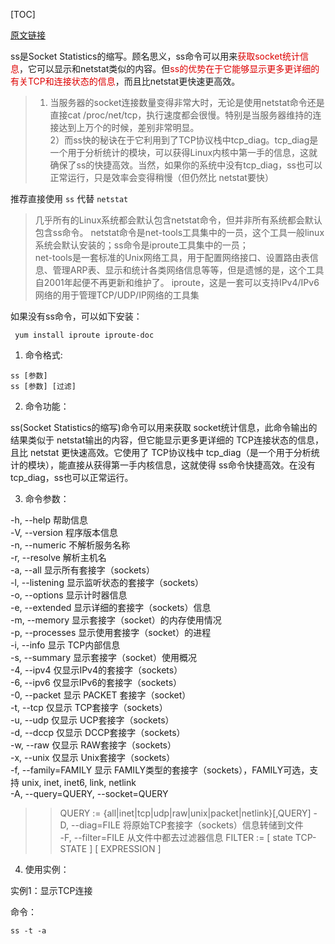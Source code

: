 [TOC]

[原文链接](https://www.cnblogs.com/peida/archive/2013/03/11/2953420.html)

ss是Socket Statistics的缩写。顾名思义，ss命令可以用来<font color="#dd0000">获取socket统计信息</font>，它可以显示和netstat类似的内容。但<font color="#dd0000">ss的优势在于它能够显示更多更详细的有关TCP和连接状态的信息</font>，而且比netstat更快速更高效。

> 1) 当服务器的socket连接数量变得非常大时，无论是使用netstat命令还是直接cat /proc/net/tcp，执行速度都会很慢。特别是当服务器维持的连接达到上万个的时候，差别非常明显。  
2）而ss快的秘诀在于它利用到了TCP协议栈中tcp_diag。tcp_diag是一个用于分析统计的模块，可以获得Linux内核中第一手的信息，这就确保了ss的快捷高效。当然，如果你的系统中没有tcp_diag，ss也可以正常运行，只是效率会变得稍慢（但仍然比 netstat要快）

推荐直接使用 `ss` 代替 `netstat`

> 几乎所有的Linux系统都会默认包含netstat命令，但并非所有系统都会默认包含ss命令。
netstat命令是net-tools工具集中的一员，这个工具一般linux系统会默认安装的；ss命令是iproute工具集中的一员；  
net-tools是一套标准的Unix网络工具，用于配置网络接口、设置路由表信息、管理ARP表、显示和统计各类网络信息等等，但是遗憾的是，这个工具自2001年起便不再更新和维护了。
iproute，这是一套可以支持IPv4/IPv6网络的用于管理TCP/UDP/IP网络的工具集

如果没有ss命令，可以如下安装：

```
 yum install iproute iproute-doc
```

1. 命令格式:

```
ss [参数]
ss [参数] [过滤]
```

2. 命令功能：

ss(Socket Statistics的缩写)命令可以用来获取 socket统计信息，此命令输出的结果类似于 netstat输出的内容，但它能显示更多更详细的 TCP连接状态的信息，且比 netstat 更快速高效。它使用了 TCP协议栈中 tcp_diag（是一个用于分析统计的模块），能直接从获得第一手内核信息，这就使得 ss命令快捷高效。在没有 tcp_diag，ss也可以正常运行。

3. 命令参数：

> 
-h, --help 帮助信息  
-V, --version 程序版本信息  
-n, --numeric 不解析服务名称  
-r, --resolve        解析主机名  
-a, --all 显示所有套接字（sockets）  
-l, --listening 显示监听状态的套接字（sockets）  
-o, --options        显示计时器信息  
-e, --extended       显示详细的套接字（sockets）信息  
-m, --memory         显示套接字（socket）的内存使用情况  
-p, --processes 显示使用套接字（socket）的进程  
-i, --info 显示 TCP内部信息  
-s, --summary 显示套接字（socket）使用概况  
-4, --ipv4           仅显示IPv4的套接字（sockets）  
-6, --ipv6           仅显示IPv6的套接字（sockets）  
-0, --packet         显示 PACKET 套接字（socket）  
-t, --tcp 仅显示 TCP套接字（sockets）  
-u, --udp 仅显示 UCP套接字（sockets）  
-d, --dccp 仅显示 DCCP套接字（sockets）  
-w, --raw 仅显示 RAW套接字（sockets）  
-x, --unix 仅显示 Unix套接字（sockets）  
-f, --family=FAMILY  显示 FAMILY类型的套接字（sockets），FAMILY可选，支持  unix, inet, inet6, link, netlink  
-A, --query=QUERY, --socket=QUERY
> > QUERY := {all|inet|tcp|udp|raw|unix|packet|netlink}[,QUERY]
-D, --diag=FILE     将原始TCP套接字（sockets）信息转储到文件  
 -F, --filter=FILE   从文件中都去过滤器信息
> >       FILTER := [ state TCP-STATE ] [ EXPRESSION ]

4. 使用实例：

实例1：显示TCP连接

命令：

```
ss -t -a
```
